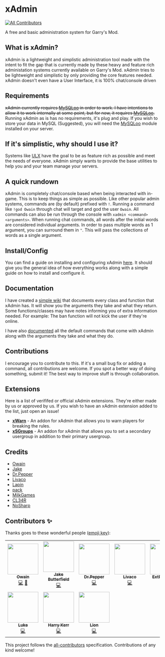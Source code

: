 # xAdmin
<!-- ALL-CONTRIBUTORS-BADGE:START - Do not remove or modify this section -->
[![All Contributors](https://img.shields.io/badge/all_contributors-10-orange.svg?style=flat-square)](#contributors-)
<!-- ALL-CONTRIBUTORS-BADGE:END -->
A free and basic administration system for Garry's Mod.


## What is xAdmin?
xAdmin is a lightweight and simplistic administration tool made with the intent to fit the gap that is currently made by these heavy and feature rich administation systems currently available on Garry's Mod. xAdmin tries to be lightweight and simplistic by only providing the core features needed. xAdmin doesn't even have a User Interface, it is 100% chat/console driven 

## Requirements
~~xAdmin currently requires [MySQLoo](https://github.com/FredyH/MySQLOO) in order to work. I have intentions to allow it to work internally at some point, but for now, it requires [MySQLoo](https://github.com/FredyH/MySQLOO).~~
Running xAdmin as is has no requirements, it's plug and play. If you wish to store your data in MySQL (Suggested), you will need the [MySQLoo](https://github.com/FredyH/MySQLOO) module installed on your server.

## If it's simplistic, why should I use it?
Systems like [ULX](https://github.com/TeamUlysses/ulx) have the goal to be as feature rich as possible and meet the needs of everyone. xAdmin simply wants to provide the base utilities to help you and your team manage your servers.

## A quick rundown
xAdmin is completely chat/console based when being interacted with in-game. This is to keep things as simple as possible. Like other popular admin systems, commands are (by default) prefixed with ``!``. Running a command like ``!god Owain`` through chat will target and god the user ``Owain``. All commands can also be run through the console with ``xadmin <command> <arguments>``. When running chat commands, all words after the initial words are considered individual arguments. In order to pass multiple words as 1 argument, you can surround them in ``"``. This will pass the collections of words as a single argument.

## Install/Config
You can find a guide on installing and configuring xAdmin [here](https://github.com/OwjoTheGreat/xadmin/wiki/Getting-Started). It should give you the general idea of how everything works along with a simple guide on how to install and configure it.

## Documentation
I have created a [simple wiki](https://github.com/OwjoTheGreat/xadmin/wiki) that documents every class and function that xAdmin has. It will show you the arguments they take and what they return. Some functions/classes may have notes informing you of extra information needed. For example: The ban function will not kick the user if they're online.

I have also [documented](https://github.com/OwjoTheGreat/xadmin/wiki/Commands) all the default commands that come with xAdmin along with the arguments they take and what they do.

## Contributions
I encourage you to contribute to this. If it's a small bug fix or adding a command, all contributions are welcome. If you spot a better way of doing something, submit it! The best way to improve stuff is through collaboration. 

## Extensions
Here is a list of verififed or official xAdmin extensions. They're either made by us or approved by us. If you wish to have an xAdmin extension added to the list, just open an issue!
- [**xWarn**](https://github.com/TheXYZNetwork/xWarn) - An addon for xAdmin that allows you to warn players for breaking the rules.
- [**xSGroups**](https://github.com/TheXYZNetwork/xSGroups) - An addon for xAdmin that allows you to set a secondary usergroup in addition to their primary usergroup.

## Credits
- [Owain](https://github.com/OwjoTheGreat)
- [Jake](https://github.com/JakeButterfield)
- [Dr.Pepper](https://github.com/DrPepperG)
- [Livaco](https://github.com/Livaco)
- [Lapin](https://github.com/ExtReMLapin)
- [pack](https://github.com/realpack)
- [MilkGames](https://github.com/MilkGames)
- [CL34R](https://github.com/CL34Rdev)
- [NoSharp](https://github.com/NoSharp)

## Contributors ✨

Thanks goes to these wonderful people ([emoji key](https://allcontributors.org/docs/en/emoji-key)):

<!-- ALL-CONTRIBUTORS-LIST:START - Do not remove or modify this section -->
<!-- prettier-ignore-start -->
<!-- markdownlint-disable -->
<table>
  <tr>
    <td align="center"><a href="https://0wain.xyz/"><img src="https://avatars.githubusercontent.com/u/15251181?v=4?s=100" width="100px;" alt=""/><br /><sub><b>Owain</b></sub></a><br /><a href="https://github.com/TheXYZNetwork/xAdmin/commits?author=owainjones74" title="Code">💻</a> <a href="#maintenance-owainjones74" title="Maintenance">🚧</a></td>
    <td align="center"><a href="http://jakebutterfield.co.uk/"><img src="https://avatars.githubusercontent.com/u/12650145?v=4?s=100" width="100px;" alt=""/><br /><sub><b>Jake Butterfield</b></sub></a><br /><a href="https://github.com/TheXYZNetwork/xAdmin/commits?author=JakeButterfield" title="Code">💻</a></td>
    <td align="center"><a href="https://jcra.dev/"><img src="https://avatars.githubusercontent.com/u/17168168?v=4?s=100" width="100px;" alt=""/><br /><sub><b>Dr.Pepper</b></sub></a><br /><a href="https://github.com/TheXYZNetwork/xAdmin/commits?author=DrPepperG" title="Code">💻</a></td>
    <td align="center"><a href="https://www.livaco.dev/"><img src="https://avatars.githubusercontent.com/u/15859232?v=4?s=100" width="100px;" alt=""/><br /><sub><b>Livaco</b></sub></a><br /><a href="https://github.com/TheXYZNetwork/xAdmin/commits?author=Livaco" title="Code">💻</a></td>
    <td align="center"><a href="https://github.com/ExtReMLapin"><img src="https://avatars.githubusercontent.com/u/3909752?v=4?s=100" width="100px;" alt=""/><br /><sub><b>ExtReMLapin</b></sub></a><br /><a href="https://github.com/TheXYZNetwork/xAdmin/commits?author=ExtReMLapin" title="Code">💻</a></td>
    <td align="center"><a href="https://github.com/realpack"><img src="https://avatars.githubusercontent.com/u/19867624?v=4?s=100" width="100px;" alt=""/><br /><sub><b>pack</b></sub></a><br /><a href="https://github.com/TheXYZNetwork/xAdmin/commits?author=realpack" title="Code">💻</a></td>
    <td align="center"><a href="https://github.com/MilkGames"><img src="https://avatars.githubusercontent.com/u/10010026?v=4?s=100" width="100px;" alt=""/><br /><sub><b>MilkGames</b></sub></a><br /><a href="https://github.com/TheXYZNetwork/xAdmin/commits?author=MilkGames" title="Code">💻</a></td>
  </tr>
  <tr>
    <td align="center"><a href="https://github.com/cl3dev"><img src="https://avatars.githubusercontent.com/u/28488690?v=4?s=100" width="100px;" alt=""/><br /><sub><b>Luke</b></sub></a><br /><a href="https://github.com/TheXYZNetwork/xAdmin/commits?author=cl3dev" title="Code">💻</a></td>
    <td align="center"><a href="https://nosharp.cc/"><img src="https://avatars.githubusercontent.com/u/33969918?v=4?s=100" width="100px;" alt=""/><br /><sub><b>Harry Kerr</b></sub></a><br /><a href="https://github.com/TheXYZNetwork/xAdmin/commits?author=NoSharp" title="Code">💻</a></td>
    <td align="center"><a href="https://github.com/liondadev"><img src="https://avatars.githubusercontent.com/u/59421259?v=4?s=100" width="100px;" alt=""/><br /><sub><b>Lion</b></sub></a><br /><a href="https://github.com/TheXYZNetwork/xAdmin/commits?author=liondadev" title="Code">💻</a></td>
  </tr>
</table>

<!-- markdownlint-restore -->
<!-- prettier-ignore-end -->

<!-- ALL-CONTRIBUTORS-LIST:END -->

This project follows the [all-contributors](https://github.com/all-contributors/all-contributors) specification. Contributions of any kind welcome!